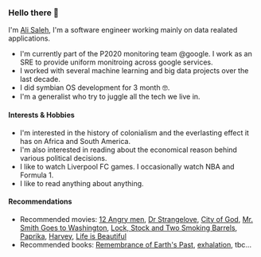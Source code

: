 ### Hello there 👋
I'm [Ali Saleh](https://www.linkedin.com/in/ali-saleh/), I'm a software engineer working mainly on data realated applications.

- I'm currently part of the P2020 monitoring team @google. I work as an SRE to provide uniform monitroing across google services.
- I worked with several machine learning and big data projects over the last decade. 
- I did symbian OS development for 3 month 🤓.
- I'm a generalist who try to juggle all the tech we live in. 

#### Interests & Hobbies
- I'm interested in the history of colonialism and the everlasting effect it has on Africa and South America.
- I'm also interested in reading about the economical reason behind various political decisions.
- I like to watch Liverpool FC games. I occasionally watch NBA and Formula 1.
- I like to read anything about anything.

#### Recommendations
- Recommended movies: [12 Angry men](https://www.imdb.com/title/tt0050083/?ref_=rt_li_tt), [Dr Strangelove](https://www.imdb.com/title/tt0057012/?ref_=rt_li_tt), [City of God](https://www.imdb.com/title/tt0317248/?ref_=rt_li_tt), [Mr. Smith Goes to Washington](https://www.imdb.com/title/tt0031679/?ref_=rt_li_tt), [Lock, Stock and Two Smoking Barrels](https://www.imdb.com/title/tt0120735/?ref_=rt_li_tt), [Paprika](https://www.imdb.com/title/tt0851578/?ref_=rt_li_tt), [Harvey](https://www.imdb.com/title/tt0042546/?ref_=rt_li_tt), [Life is Beautiful](https://www.imdb.com/title/tt0118799/?ref_=rt_li_i)
- Recommended books: [Remembrance of Earth's Past](https://www.goodreads.com/series/189931-remembrance-of-earth-s-past), [exhalation](https://www.goodreads.com/book/show/41160292-exhalation), tbc... 

<!--
**asaleh/asaleh** is a ✨ _special_ ✨ repository because its `README.md` (this file) appears on your GitHub profile.

Here are some ideas to get you started:

- 🔭 I’m currently working on ...
- 🌱 I’m currently learning ...
- 👯 I’m looking to collaborate on ...
- 🤔 I’m looking for help with ...
- 💬 Ask me about ...
- 📫 How to reach me: ...
- 😄 Pronouns: ...
- ⚡ Fun fact: ...
-->
